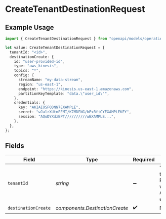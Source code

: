 # CreateTenantDestinationRequest

## Example Usage

```typescript
import { CreateTenantDestinationRequest } from "openapi/models/operations";

let value: CreateTenantDestinationRequest = {
  tenantId: "<id>",
  destinationCreate: {
    id: "user-provided-id",
    type: "aws_kinesis",
    topics: "*",
    config: {
      streamName: "my-data-stream",
      region: "us-east-1",
      endpoint: "https://kinesis.us-east-1.amazonaws.com",
      partitionKeyTemplate: "data.\"user_id\"",
    },
    credentials: {
      key: "AKIAIOSFODNN7EXAMPLE",
      secret: "wJalrXUtnFEMI/K7MDENG/bPxRfiCYEXAMPLEKEY",
      session: "AQoDYXdzEPT//////////wEXAMPLE...",
    },
  },
};
```

## Fields

| Field                                                                 | Type                                                                  | Required                                                              | Description                                                           |
| --------------------------------------------------------------------- | --------------------------------------------------------------------- | --------------------------------------------------------------------- | --------------------------------------------------------------------- |
| `tenantId`                                                            | *string*                                                              | :heavy_minus_sign:                                                    | The ID of the tenant. Required when using AdminApiKey authentication. |
| `destinationCreate`                                                   | *components.DestinationCreate*                                        | :heavy_check_mark:                                                    | N/A                                                                   |